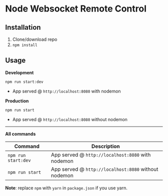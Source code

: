 # Node Websocket Remote Control

## Installation
1. Clone/download repo
2. `npm install`

## Usage
**Development**

`npm run start:dev`

* App served @ `http://localhost:8080` with nodemon

**Production**

`npm run start`

* App served @ `http://localhost:8080` without nodemon

---

**All commands**

Command | Description
--- | ---
`npm run start:dev` | App served @ `http://localhost:8080` with nodemon
`npm run start` | App served @ `http://localhost:8080` without nodemon

**Note**: replace `npm` with `yarn` in `package.json` if you use yarn.
